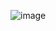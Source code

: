 ![image](https://github.com/ilrexho2011/Project-EULER-Possible-Solutions-Problems-101_to_200/assets/61479363/4d007890-1490-463a-9c65-8499ee55cf62)

